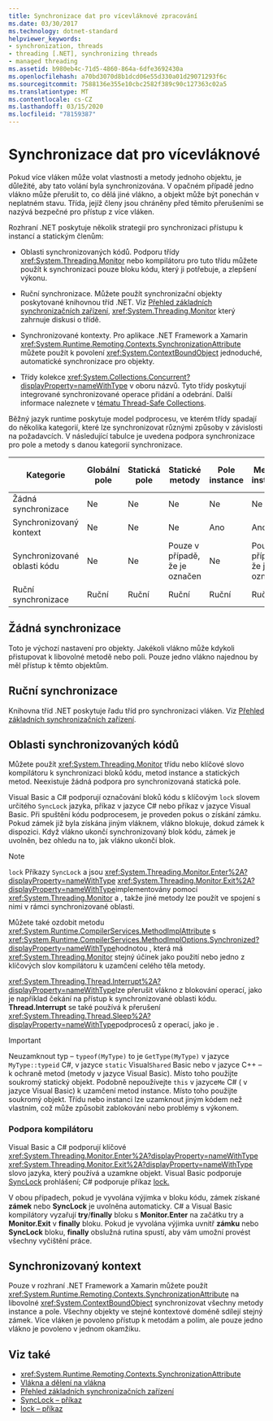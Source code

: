 ```yaml
---
title: Synchronizace dat pro vícevláknové zpracování
ms.date: 03/30/2017
ms.technology: dotnet-standard
helpviewer_keywords:
- synchronization, threads
- threading [.NET], synchronizing threads
- managed threading
ms.assetid: b980eb4c-71d5-4860-864a-6dfe3692430a
ms.openlocfilehash: a70bd3070d8b1dcd06e55d330a01d29071293f6c
ms.sourcegitcommit: 7588136e355e10cbc2582f389c90c127363c02a5
ms.translationtype: MT
ms.contentlocale: cs-CZ
ms.lasthandoff: 03/15/2020
ms.locfileid: "78159387"
---
```

# <a name="synchronizing-data-for-multithreading"></a>Synchronizace dat pro vícevláknové

Pokud více vláken může volat vlastnosti a metody jednoho objektu, je důležité, aby tato volání byla synchronizována. V opačném případě jedno vlákno může přerušit to, co dělá jiné vlákno, a objekt může být ponechán v neplatném stavu. Třída, jejíž členy jsou chráněny před těmito přerušeními se nazývá bezpečné pro přístup z více vláken.  
  
Rozhraní .NET poskytuje několik strategií pro synchronizaci přístupu k instancí a statickým členům:  
  
- Oblasti synchronizovaných kódů. Podporu třídy <xref:System.Threading.Monitor> nebo kompilátoru pro tuto třídu můžete použít k synchronizaci pouze bloku kódu, který ji potřebuje, a zlepšení výkonu.  
  
- Ruční synchronizace. Můžete použít synchronizační objekty poskytované knihovnou tříd .NET. Viz [Přehled základních synchronizačních zařízení](../../../docs/standard/threading/overview-of-synchronization-primitives.md), <xref:System.Threading.Monitor> který zahrnuje diskusi o třídě.  
  
- Synchronizované kontexty. Pro aplikace .NET Framework a Xamarin <xref:System.Runtime.Remoting.Contexts.SynchronizationAttribute> můžete použít k povolení <xref:System.ContextBoundObject> jednoduché, automatické synchronizace pro objekty.  
  
- Třídy kolekce <xref:System.Collections.Concurrent?displayProperty=nameWithType> v oboru názvů. Tyto třídy poskytují integrované synchronizované operace přidání a odebrání. Další informace naleznete v [tématu Thread-Safe Collections](../../../docs/standard/collections/thread-safe/index.md).  
  
 Běžný jazyk runtime poskytuje model podprocesu, ve kterém třídy spadají do několika kategorií, které lze synchronizovat různými způsoby v závislosti na požadavcích. V následující tabulce je uvedena podpora synchronizace pro pole a metody s danou kategorií synchronizace.  
  
|Kategorie|Globální pole|Statická pole|Statické metody|Pole instance|Metody instance|Specifické bloky kódu|  
|--------------|-------------------|-------------------|--------------------|---------------------|----------------------|--------------------------|  
|Žádná synchronizace|Ne|Ne|Ne|Ne|Ne|Ne|  
|Synchronizovaný kontext|Ne|Ne|Ne|Ano|Ano|Ne|  
|Synchronizované oblasti kódu|Ne|Ne|Pouze v případě, že je označen|Ne|Pouze v případě, že je označen|Pouze v případě, že je označen|  
|Ruční synchronizace|Ruční|Ruční|Ruční|Ruční|Ruční|Ruční|  
  
## <a name="no-synchronization"></a>Žádná synchronizace  
 Toto je výchozí nastavení pro objekty. Jakékoli vlákno může kdykoli přistupovat k libovolné metodě nebo poli. Pouze jedno vlákno najednou by měl přístup k těmto objektům.  
  
## <a name="manual-synchronization"></a>Ruční synchronizace  
 Knihovna tříd .NET poskytuje řadu tříd pro synchronizaci vláken. Viz [Přehled základních synchronizačních zařízení](../../../docs/standard/threading/overview-of-synchronization-primitives.md).  
  
## <a name="synchronized-code-regions"></a>Oblasti synchronizovaných kódů  
 Můžete použít <xref:System.Threading.Monitor> třídu nebo klíčové slovo kompilátoru k synchronizaci bloků kódu, metod instance a statických metod. Neexistuje žádná podpora pro synchronizovaná statická pole.  
  
 Visual Basic a C# podporují označování bloků kódu s klíčovým `lock` slovem určitého `SyncLock` jazyka, příkaz v jazyce C# nebo příkaz v jazyce Visual Basic. Při spuštění kódu podprocesem, je proveden pokus o získání zámku. Pokud zámek již byla získána jiným vláknem, vlákno blokuje, dokud zámek k dispozici. Když vlákno ukončí synchronizovaný blok kódu, zámek je uvolněn, bez ohledu na to, jak vlákno ukončí blok.  
  
> [!NOTE]
> `lock` Příkazy `SyncLock` a jsou <xref:System.Threading.Monitor.Enter%2A?displayProperty=nameWithType> <xref:System.Threading.Monitor.Exit%2A?displayProperty=nameWithType>implementovány pomocí <xref:System.Threading.Monitor> a , takže jiné metody lze použít ve spojení s nimi v rámci synchronizované oblasti.  
  
 Můžete také ozdobit metodu <xref:System.Runtime.CompilerServices.MethodImplAttribute> s <xref:System.Runtime.CompilerServices.MethodImplOptions.Synchronized?displayProperty=nameWithType>hodnotou , která má <xref:System.Threading.Monitor> stejný účinek jako použití nebo jedno z klíčových slov kompilátoru k uzamčení celého těla metody.  
  
 <xref:System.Threading.Thread.Interrupt%2A?displayProperty=nameWithType>lze přerušit vlákno z blokování operací, jako je například čekání na přístup k synchronizované oblasti kódu. **Thread.Interrupt** se také používá k přerušení <xref:System.Threading.Thread.Sleep%2A?displayProperty=nameWithType>podprocesů z operací, jako je .  
  
> [!IMPORTANT]
> Neuzamknout typ – `typeof(MyType)` to je `GetType(MyType)` v jazyce `MyType::typeid` C#, v jazyce `static` Visual`Shared` Basic nebo v jazyce C++ – k ochraně metod (metody v jazyce Visual Basic). Místo toho použijte soukromý statický objekt. Podobně nepoužívejte `this` v jazyce`Me` C# ( v jazyce Visual Basic) k uzamčení metod instance. Místo toho použijte soukromý objekt. Třídu nebo instanci lze uzamknout jiným kódem než vlastním, což může způsobit zablokování nebo problémy s výkonem.  
  
### <a name="compiler-support"></a>Podpora kompilátoru  
 Visual Basic a C# podporují klíčové <xref:System.Threading.Monitor.Enter%2A?displayProperty=nameWithType> <xref:System.Threading.Monitor.Exit%2A?displayProperty=nameWithType> slovo jazyka, který používá a uzamkne objekt. Visual Basic podporuje [SyncLock](../../visual-basic/language-reference/statements/synclock-statement.md) prohlášení; C# podporuje příkaz [lock.](../../csharp/language-reference/keywords/lock-statement.md)  
  
 V obou případech, pokud je vyvolána výjimka v bloku kódu, zámek získané **zámek** nebo **SyncLock** je uvolněna automaticky. C# a Visual Basic kompilátory vyzařují **try**/**finally** bloku s **Monitor.Enter** na začátku try a **Monitor.Exit** v **finally** bloku. Pokud je vyvolána výjimka uvnitř **zámku** nebo **SyncLock** bloku, **finally** obslužná rutina spustí, aby vám umožní provést všechny vyčištění práce.  
  
## <a name="synchronized-context"></a>Synchronizovaný kontext  

Pouze v rozhraní .NET Framework a Xamarin můžete použít <xref:System.Runtime.Remoting.Contexts.SynchronizationAttribute> na libovolné <xref:System.ContextBoundObject> synchronizovat všechny metody instance a pole. Všechny objekty ve stejné kontextové doméně sdílejí stejný zámek. Více vláken je povoleno přístup k metodám a polím, ale pouze jedno vlákno je povoleno v jednom okamžiku.  
  
## <a name="see-also"></a>Viz také

- <xref:System.Runtime.Remoting.Contexts.SynchronizationAttribute>
- [Vlákna a dělení na vlákna](../../../docs/standard/threading/threads-and-threading.md)
- [Přehled základních synchronizačních zařízení](../../../docs/standard/threading/overview-of-synchronization-primitives.md)
- [SyncLock – příkaz](../../visual-basic/language-reference/statements/synclock-statement.md)
- [lock – příkaz](../../csharp/language-reference/keywords/lock-statement.md)

